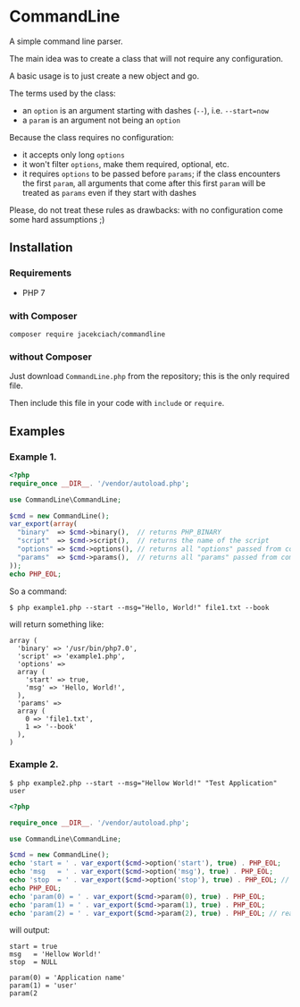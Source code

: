 # CommandLine

A simple command line parser.

The main idea was to create a class that will not require any configuration.

A basic usage is to just create a new object and go.

The terms used by the class:
 - an `option` is an argument starting with dashes (`--`), i.e. `--start=now`
 - a `param` is an argument not being an `option`

Because the class requires no configuration:
 - it accepts only long `options`
 - it won't filter `options`, make them required, optional, etc.
 - it requires `options` to be passed before `params`; if the class encounters the first `param`, all arguments that come after this first `param` will be treated as `params` even if they start with dashes
 
Please, do not treat these rules as drawbacks: with no configuration come some hard assumptions ;)

## Installation

### Requirements

 - PHP 7
 
### with Composer

```
composer require jacekciach/commandline
``` 

### without Composer

Just download `CommandLine.php` from the repository; this is the only required file.

Then include this file in your code with `include` or `require`.
 
## Examples

### Example 1.

```php
<?php
require_once __DIR__. '/vendor/autoload.php';

use CommandLine\CommandLine;

$cmd = new CommandLine();
var_export(array(
  "binary"  => $cmd->binary(),  // returns PHP_BINARY
  "script"  => $cmd->script(),  // returns the name of the script
  "options" => $cmd->options(), // returns all "options" passed from command line
  "params"  => $cmd->params(),  // returns all "params" passed from command line
));
echo PHP_EOL;
```

So a command:
```
$ php example1.php --start --msg="Hello, World!" file1.txt --book
```
will return something like:
```
array (
  'binary' => '/usr/bin/php7.0',
  'script' => 'example1.php',
  'options' => 
  array (
    'start' => true,
    'msg' => 'Hello, World!',
  ),
  'params' => 
  array (
    0 => 'file1.txt',
    1 => '--book'
  ),
)
```

### Example 2.

```
$ php example2.php --start --msg="Hellow World!" "Test Application" user
```

```php
<?php

require_once __DIR__. '/vendor/autoload.php';

use CommandLine\CommandLine;

$cmd = new CommandLine();
echo 'start = ' . var_export($cmd->option('start'), true) . PHP_EOL;
echo 'msg   = ' . var_export($cmd->option('msg'), true) . PHP_EOL;
echo 'stop  = ' . var_export($cmd->option('stop'), true) . PHP_EOL; // reading a not existing options will return NULL 
echo PHP_EOL;
echo 'param(0) = ' . var_export($cmd->param(0), true) . PHP_EOL;
echo 'param(1) = ' . var_export($cmd->param(1), true) . PHP_EOL;
echo 'param(2) = ' . var_export($cmd->param(2), true) . PHP_EOL; // reading a not existing param will return NULL

```
will output:
```
start = true
msg   = 'Hellow World!'
stop  = NULL

param(0) = 'Application name'
param(1) = 'user'
param(2
```
